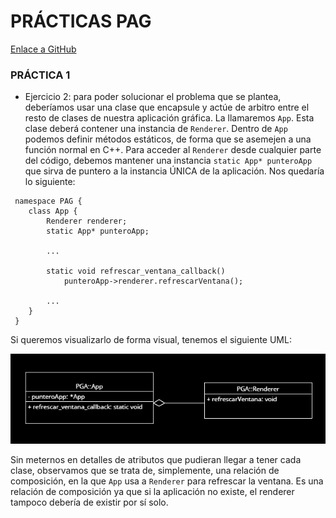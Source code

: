 # PRÁCTICAS PAG


[Enlace a GitHub](https://github.com/aje00009/PGA_PRACTICE)

### PRÁCTICA 1

* Ejercicio 2: para poder solucionar el problema que se plantea, deberíamos usar una clase que encapsule y actúe de arbitro 
entre el resto de clases de nuestra aplicación gráfica. La llamaremos ``App``. Esta clase deberá contener una instancia de `Renderer`. Dentro de `App` podemos definir métodos
estáticos, de forma que se asemejen a una función normal en C++. Para acceder al ``Renderer`` desde cualquier parte del código, debemos mantener
una instancia ``static App* punteroApp`` que sirva de puntero a la instancia ÚNICA de la aplicación. Nos quedaría lo siguiente:

```
 namespace PAG {
    class App {
        Renderer renderer;
        static App* punteroApp;
        
        ...
        
        static void refrescar_ventana_callback()
            punteroApp->renderer.refrescarVentana();
        
        ...
    }
 }
```

Si queremos visualizarlo de forma visual, tenemos el siguiente UML:

![Imagen UML Práctica 1 Ejercicio 2](uml_prac1_ejer2.png)

Sin meternos en detalles de atributos que pudieran llegar a tener cada clase, observamos que se trata
de, simplemente, una relación de composición, en la que ``App`` usa a `Renderer` para refrescar la ventana. Es 
una relación de composición ya que si la aplicación no existe, el renderer tampoco debería de existir por sí solo.